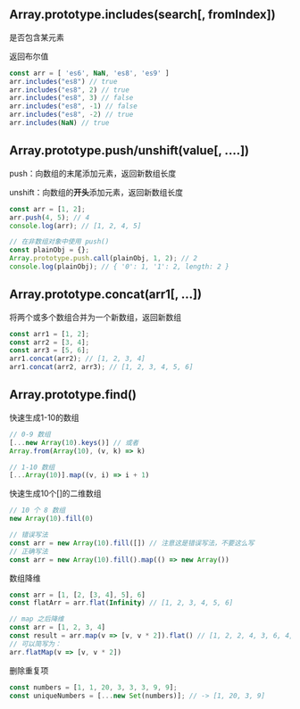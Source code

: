 ##  Array.prototype.includes(search[, fromIndex])

是否包含某元素

返回布尔值

```js
const arr = [ 'es6', NaN, 'es8', 'es9' ]
arr.includes("es8") // true
arr.includes("es8", 2) // true
arr.includes("es8", 3) // false
arr.includes("es8", -1) // false
arr.includes("es8", -2) // true
arr.includes(NaN) // true
```



## Array.prototype.push/unshift(value[, ....])

push：向数组的末尾添加元素，返回新数组长度

unshift：向数组的**开头**添加元素，返回新数组长度

```js
const arr = [1, 2];
arr.push(4, 5); // 4
console.log(arr); // [1, 2, 4, 5]

// 在非数组对象中使用 push()
const plainObj = {};
Array.prototype.push.call(plainObj, 1, 2); // 2
console.log(plainObj); // { '0': 1, '1': 2, length: 2 }
```

## Array.prototype.concat(arr1[, ...])

将两个或多个数组合并为一个新数组，返回新数组

```js
const arr1 = [1, 2];
const arr2 = [3, 4];
const arr3 = [5, 6];
arr1.concat(arr2); // [1, 2, 3, 4]
arr1.concat(arr2, arr3); // [1, 2, 3, 4, 5, 6]
```

## Array.prototype.find()

快速生成1-10的数组

```js
// 0-9 数组
[...new Array(10).keys()] // 或者
Array.from(Array(10), (v, k) => k)

// 1-10 数组
[...Array(10)].map((v, i) => i + 1)

```

快速生成10个[]的二维数组

```js
// 10 个 8 数组
new Array(10).fill(0)

// 错误写法
const arr = new Array(10).fill([]) // 注意这是错误写法，不要这么写
// 正确写法
const arr = new Array(10).fill().map(() => new Array())
```

数组降维

```js
const arr = [1, [2, [3, 4], 5], 6]
const flatArr = arr.flat(Infinity) // [1, 2, 3, 4, 5, 6]

// map 之后降维
const arr = [1, 2, 3, 4]
const result = arr.map(v => [v, v * 2]).flat() // [1, 2, 2, 4, 3, 6, 4, 8]
// 可以简写为：
arr.flatMap(v => [v, v * 2])
```

删除重复项

```js
const numbers = [1, 1, 20, 3, 3, 3, 9, 9];
const uniqueNumbers = [...new Set(numbers)]; // -> [1, 20, 3, 9]
```

